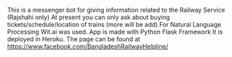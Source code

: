 This is a messenger bot for giving information related to the Railway Service (Rajshahi only)
At present you can only ask about buying tickets/schedule/location of trains (more will be add)
For Natural Language Processing Wit.ai was used.
App is made with Python Flask Framework
It is deployed in Heroku.
The page can be found at https://www.facebook.com/BangladeshRailwayHelpline/
